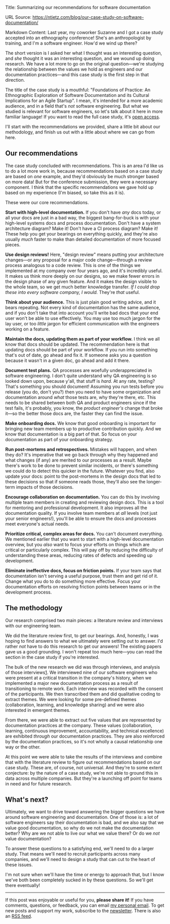 Title: Summarizing our recommendations for software documentation

URL Source: https://ntietz.com/blog/our-case-study-on-software-documentation/

Markdown Content:
Last year, my coworker Suzanne and I got a case study accepted into an ethnography conference! She's an anthropologist by training, and I'm a software engineer. How'd we wind up there?

The short version is I asked her what I thought was an interesting question, and _she_ thought it was an interesting question, and we wound up doing research. We have a lot more to go on the original question—we're studying the relationship between the values we hold as engineers and our documentation practices—and this case study is the first step in that direction.

The title of the case study is a mouthful: "Foundations of Practice: An Ethnographic Exploration of Software Documentation and its Cultural Implications for an Agile Startup". I mean, it's intended for a more academic audience, and in a field that's _not_ software engineering. But what we studied is relevant for software engineers, so let's talk about it here in more familiar language! If you want to read the full case study, it's [open access](https://www.epicpeople.org/foundations-of-practice-ethnographic-software-documentation/).

I'll start with the recommendations we provided, share a little bit about our methodology, and finish us out with a little about where we can go from here.

Our recommendations
-------------------

The case study concluded with recommendations. This is an area I'd like us to do a lot more work in, because recommendations based on a case study are based on _one_ example, and they'd obviously be much stronger based on more data! But for the conference submission, they were a necessary component. I think that the specific recommendations we gave hold up based on my experience (I'm biased, so take this as it is).

These were our core recommendations.

**Start with high-level documentation.** If you don't have _any_ docs today, or all your docs are just in a bad way, the biggest bang-for-buck is with your high-level systems docs and process documentation. Don't have a system architecture diagram? Make it! Don't have a CI process diagram? Make it! These help you get your bearings on everything quickly, and they're also usually _much_ faster to make than detailed documentation of more focused pieces.

**Use design reviews!** Here, "design review" means putting your architecture changes—or any proposal for a major code change—through a review process analogous to a code review. This is one of the things we implemented at my company over four years ago, and it's incredibly useful. It makes us think more deeply on our designs, so we make fewer errors in the design phase of any given feature. And it makes the design visible to the whole team, so we get much better knowledge transfer. _If I could drop these into every software company, I would._ They're _that_ useful.

**Think about your audience.** This is just plain good writing advice, and it bears repeating. Not every kind of documentation has the same audience, and if you don't take that into account you'll write bad docs that your end user won't be able to use effectively. You may use too much jargon for the lay user, or too _little_ jargon for efficient communication with the engineers working on a feature.

**Maintain the docs, updating them as part of your workflow.** I think we all know that docs should be updated. The recommendation here is that updating docs should be part of your workflow. If you run into something that's out of date, go ahead and fix it. If someone asks you a question because it wasn't in a given doc, go ahead and add it there.

**Document test plans.** QA processes are woefully underappreciated in software engineering. I don't quite understand why QA engineering is so looked down upon, because y'all, that stuff is _hard_. At any rate, testing? That's something you should document! Assuming you run tests before you release (you do, don't you?) then you need to have some organization and documentation around _what_ those tests are, why they're there, etc. This needs to be shared between both QA and product engineers since if the test fails, it's probably, you know, the _product engineer's_ change that broke it—so the better those docs are, the faster they can find the issue.

**Make onboarding docs.** We know that good onboarding is important for bringing new team members up to productive contribution quickly. And we know that documentation is a big part of that. So focus on your documentation as part of your onboarding strategy.

**Run post-mortems and retrospectives.** Mistakes will happen, and when they do? It's imperative that we go back through why they happened and what changes (if any) are merited to our processes as a result. Maybe there's work to be done to prevent similar incidents, or there's something we could do to detect this quicker in the future. Whatever you find, also update your docs: point to the post-mortems in the design docs that led to these decisions so that if someone reads those, they'll also see the longer-term impacts of those decisions.

**Encourage collaboration on documentation.** You can do this by involving multiple team members in creating and reviewing design docs. This is a tool for mentoring and professional development. It also improves all the documentation quality. If you involve team members at _all_ levels (not just your senior engineers!), you'll be able to ensure the docs and processes meet everyone's actual needs.

**Prioritize critical, complex areas for docs.** You can't document everything. We mentioned earlier that you want to start with a high-level documentation overview, but you _also_ want to focus your efforts on things which are critical or particularly complex. This will pay off by reducing the difficulty of understanding these areas, reducing rates of defects and speeding up development.

**Eliminate ineffective docs, focus on friction points.** If your team says that documentation isn't serving a useful purpose, trust them and get rid of it. Change what you do to do something more effective. Focus your documentation efforts on resolving friction points between teams or in the development process.

The methodology
---------------

Our research comprised two main pieces: a literature review and interviews with our engineering team.

We did the literature review first, to get our bearings. And, honestly, I was hoping to find answers to what we ultimately were setting out to answer. I'd rather _not_ have to do this research to get our answers! The existing papers gave us a good grounding. I won't repeat too much here—you can read the section in the case study if you're interested.

The bulk of the new research we did was through interviews, and analysis of those interviews[1](https://ntietz.com/blog/our-case-study-on-software-documentation/#question). We interviewed nine of our software engineers who were present at a critical transition in the company's history, when we implemented a major new documentation process as a result of transitioning to remote work. Each interview was recorded with the consent of the participants. We then transcribed them and did qualitative coding to extract themes. We were looking for some pre-defined themes (collaboration, learning, and knowledge sharing) and we were also interested in emergent themes.

From there, we were able to extract out five values that are represented by documentation practices at the company. These values (collaboration, learning, continuous improvement, accountability, and technical excellence) are exhibited _through_ our documentation practices. They are also reinforced by the documentation practices, so it's not wholly a causal relationship one way or the other.

At this point we were able to take the results of the interviews and combine that with the literature review to figure out recommendations based on our case study. These are, of course, not universal. And they're to some extent conjecture: by the nature of a case study, we're not able to ground this in data across multiple companies. But they're a launching off point for teams in need and for future research.

What's next?
------------

Ultimately, we want to drive toward answering the bigger questions we have around software engineering and documentation. One of those is: a lot of software engineers say their documentation is bad, and we also say that we value good documentation, so why do we not make the documentation better? Why are we not able to live our what we value there? Or do we _not_ value documentation?

To answer these questions to a satisfying end, we'll need to do a larger study. That means we'll need to recruit participants across many companies, and we'll need to design a study that can cut to the heart of these issues.

I'm not sure when we'll have the time or energy to approach that, but I know we've both been completely sucked in by these questions. So we'll get there eventually!

* * *

If this post was enjoyable or useful for you, **please share it!** If you have comments, questions, or feedback, you can email [my personal email](mailto:me@ntietz.com). To get new posts and support my work, subscribe to the [newsletter](https://ntietz.com/newsletter/). There is also an [RSS feed](https://ntietz.com/atom.xml).
